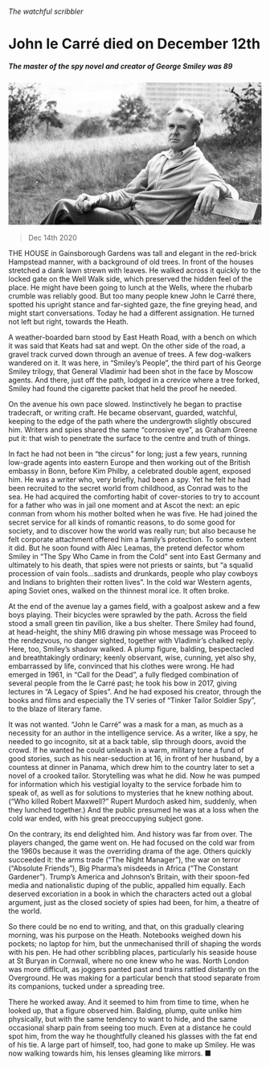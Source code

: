 ###### The watchful scribbler

# John le Carré died on December 12th 

##### The master of the spy novel and creator of George Smiley was 89 

![image](images/20201219_OBP001.jpg) 

> Dec 14th 2020 


THE HOUSE in Gainsborough Gardens was tall and elegant in the red-brick Hampstead manner, with a background of old trees. In front of the houses stretched a dank lawn strewn with leaves. He walked across it quickly to the locked gate on the Well Walk side, which preserved the hidden feel of the place. He might have been going to lunch at the Wells, where the rhubarb crumble was reliably good. But too many people knew John le Carré there, spotted his upright stance and far-sighted gaze, the fine greying head, and might start conversations. Today he had a different assignation. He turned not left but right, towards the Heath.


A weather-boarded barn stood by East Heath Road, with a bench on which it was said that Keats had sat and wept. On the other side of the road, a gravel track curved down through an avenue of trees. A few dog-walkers wandered on it. It was here, in “Smiley’s People”, the third part of his George Smiley trilogy, that General Vladimir had been shot in the face by Moscow agents. And there, just off the path, lodged in a crevice where a tree forked, Smiley had found the cigarette packet that held the proof he needed.



On the avenue his own pace slowed. Instinctively he began to practise tradecraft, or writing craft. He became observant, guarded, watchful, keeping to the edge of the path where the undergrowth slightly obscured him. Writers and spies shared the same “corrosive eye”, as Graham Greene put it: that wish to penetrate the surface to the centre and truth of things.


In fact he had not been in “the circus” for long; just a few years, running low-grade agents into eastern Europe and then working out of the British embassy in Bonn, before Kim Philby, a celebrated double agent, exposed him. He was a writer who, very briefly, had been a spy. Yet he felt he had been recruited to the secret world from childhood, as Conrad was to the sea. He had acquired the comforting habit of cover-stories to try to account for a father who was in jail one moment and at Ascot the next: an epic conman from whom his mother bolted when he was five. He had joined the secret service for all kinds of romantic reasons, to do some good for society, and to discover how the world was really run; but also because he felt corporate attachment offered him a family’s protection. To some extent it did. But he soon found with Alec Leamas, the pretend defector whom Smiley in “The Spy Who Came in from the Cold” sent into East Germany and ultimately to his death, that spies were not priests or saints, but “a squalid procession of vain fools…sadists and drunkards, people who play cowboys and Indians to brighten their rotten lives”. In the cold war Western agents, aping Soviet ones, walked on the thinnest moral ice. It often broke.


At the end of the avenue lay a games field, with a goalpost askew and a few boys playing. Their bicycles were sprawled by the path. Across the field stood a small green tin pavilion, like a bus shelter. There Smiley had found, at head-height, the shiny MI6 drawing pin whose message was Proceed to the rendezvous, no danger sighted, together with Vladimir’s chalked reply. Here, too, Smiley’s shadow walked. A plump figure, balding, bespectacled and breathtakingly ordinary; keenly observant, wise, cunning, yet also shy, embarrassed by life, convinced that his clothes were wrong. He had emerged in 1961, in “Call for the Dead”, a fully fledged combination of several people from the le Carré past; he took his bow in 2017, giving lectures in “A Legacy of Spies”. And he had exposed his creator, through the books and films and especially the TV series of “Tinker Tailor Soldier Spy”, to the blaze of literary fame.


It was not wanted. “John le Carré” was a mask for a man, as much as a necessity for an author in the intelligence service. As a writer, like a spy, he needed to go incognito, sit at a back table, slip through doors, avoid the crowd. If he wanted he could unleash in a warm, military tone a fund of good stories, such as his near-seduction at 16, in front of her husband, by a countess at dinner in Panama, which drew him to the country later to set a novel of a crooked tailor. Storytelling was what he did. Now he was pumped for information which his vestigial loyalty to the service forbade him to speak of, as well as for solutions to mysteries that he knew nothing about. (“Who killed Robert Maxwell?” Rupert Murdoch asked him, suddenly, when they lunched together.) And the public presumed he was at a loss when the cold war ended, with his great preoccupying subject gone.


On the contrary, its end delighted him. And history was far from over. The players changed, the game went on. He had focused on the cold war from the 1960s because it was the overriding drama of the age. Others quickly succeeded it: the arms trade (“The Night Manager”), the war on terror (“Absolute Friends”), Big Pharma’s misdeeds in Africa (“The Constant Gardener”). Trump’s America and Johnson’s Britain, with their spoon-fed media and nationalistic duping of the public, appalled him equally. Each deserved excoriation in a book in which the characters acted out a global argument, just as the closed society of spies had been, for him, a theatre of the world.


So there could be no end to writing, and that, on this gradually clearing morning, was his purpose on the Heath. Notebooks weighed down his pockets; no laptop for him, but the unmechanised thrill of shaping the words with his pen. He had other scribbling places, particularly his seaside house at St Buryan in Cornwall, where no one knew who he was. North London was more difficult, as joggers panted past and trains rattled distantly on the Overground. He was making for a particular bench that stood separate from its companions, tucked under a spreading tree.


There he worked away. And it seemed to him from time to time, when he looked up, that a figure observed him. Balding, plump, quite unlike him physically, but with the same tendency to want to hide, and the same occasional sharp pain from seeing too much. Even at a distance he could spot him, from the way he thoughtfully cleaned his glasses with the fat end of his tie. A large part of himself, too, had gone to make up Smiley. He was now walking towards him, his lenses gleaming like mirrors. ■

